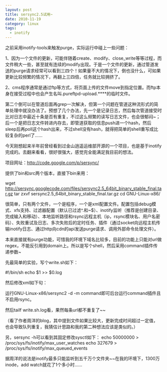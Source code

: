 ```yaml
---
layout: post
title: sersync2.5试用~
date: 2010-11-19
category: linux
tags:
  - inotify
---
```


之前采用inotify-tools来触发purge，实际运行中碰上一些问题：

1、因为一个文件的更新，可能伴随着create、modify、close_write等等过程，而文件稍大一些，甚至就有连续的modify出现。于是一个文件的更新，通过管道发送的purge请求经常可以看到三四个！如果量不大的情况下，倒也没什么，可如果更新比较频繁的情况下，再翻上三四倍，任务就比较拥挤了。

2、cms程序通常是通过ftp等方式，将页面上传的文件move到指定位置。而ftp本身在接受过程中也会产生名叫.pureftpd-upload.****的临时文件。

第二个倒可以在管道后面再grep一次解决，但第一个问题在管道这种流形式的简单处理中就没办法了。预想了几个办法，先一个是记录日志，然后每次管道接受时比对日志中最近十条是否有重复，不过这么频繁的读写日志文件，也会很郁闷~；后一个是把日志文件转进内存去，即管道获取的信息push进一个hash，然后sleep后再poll这个hash出来，不过shell没有hash，就得把简单的shell重写成比较复杂的perl了……

今天刚想起来半年前曾经看到过金山逍遥运维部开源的一个项目，也是基于inotify完成的。去翻来看看，很好很强大，感觉完全能满足我目前的想法。

项目网址：<a href="http://code.google.com/p/sersync/">http://code.google.com/p/sersync/</a>

提供了bin和src两个版本，直接下bin来用：

wget http://sersync.googlecode.com/files/sersync2.5_64bit_binary_stable_final.tar.gz
tar zxvf sersync2.5_64bit_binary_stable_final.tar.gz
cd GNU-Linux-x86/

很简单，只有两个文件，一个是程序，一个是xml配置文件。配置包括debug模式、xfs支持、过滤器配置（默认已过滤^.和~$）、inotify监听（推荐是创建目录、完成输入和移动）、本地监听路径和rsync远程主机（ip，rsync模块名、用户名密码）、失败重试及日志、多次失败后的定时任务、插件（通过socket向远程主机传输inotify日志、通过http向cdn的api发送purge请求、调用外部命令处理文件）。

本来直接就有purge功能，可惜我的环境下域名比较多，目前的功能上只能对url做regex，不能反引用到domain上。所以是写个shell，然后采用command插件传递参数~

先最简单的实验，写个write.sh如下：

#!/bin/sh
echo $1 >> $0.log

然后修改xml如下句：<param prefix="GNU-Linux-x86/write.sh" suffix="" ignoreError="true"/>

运行GNU-Linux-x86/sersync2 -d -m command即可后台运行command插件且不启用rsync。

然后tailf write.sh.log看，果然每条url都不重复了~~

（看了作者周洋的blog，其中提到文件如果比较大，更新完成时间超过一定值，也会导致队列重复，我猜估计思路和我的第二种想法应该是类似的。）

另，sersync -h可以看到其固定修改sysctl如下：
echo 50000000 > /proc/sys/fs/inotify/max_user_watches
echo 327679 > /proc/sys/fs/inotify/max_queued_events

据周洋的说法是inotify最多只能监听到五千万个文件夹~~在我的环境下，1300万inode，add watch就花了1个多小时……
